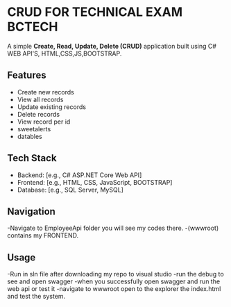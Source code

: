 # CRUD FOR TECHNICAL EXAM BCTECH

A simple **Create, Read, Update, Delete (CRUD)** application built using C# WEB API'S, HTML,CSS,JS,BOOTSTRAP.

## Features
- Create new records
- View all records
- Update existing records
- Delete records
- View record per id
- sweetalerts
- datables

## Tech Stack
- Backend: [e.g., C# ASP.NET Core Web API]
- Frontend: [e.g., HTML, CSS, JavaScript, BOOTSTRAP]
- Database: [e.g., SQL Server, MySQL]

## Navigation
-Navigate to EmployeeApi folder you will see my codes there.
-(wwwroot) contains my FRONTEND.

## Usage
-Run in sln file after downloading my repo to visual studio
-run the debug to see and open swagger
-when you successfully open swagger and run the web api or test it
-navigate to wwwroot open to the explorer the index.html and test the system.




